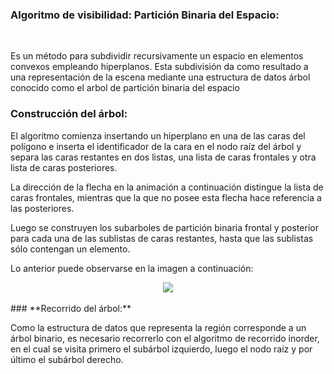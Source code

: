 ### **Algoritmo de visibilidad: Partición Binaria del Espacio:**

<br/>

Es un método para subdividir recursivamente un espacio en elementos convexos
empleando hiperplanos. Esta subdivisión da como resultado a una
representación de la escena mediante una estructura de datos árbol
conocido como el arbol de partición binaria del espacio

### **Construcción del árbol:**

El algoritmo comienza insertando un hiperplano en una de las caras
del polígono e inserta el identificador de la cara en el nodo raíz
del árbol y separa las caras restantes en dos listas, una lista de
caras frontales y otra lista de caras posteriores.

La dirección de la flecha en la animación a continuación distingue
la lista de caras frontales, mientras que la que no posee esta
flecha hace referencia a las posteriores.

Luego se construyen los subarboles de partición binaria frontal
y posterior para cada una de las sublistas de caras restantes, hasta
que las sublistas sólo contengan un elemento.

Lo anterior puede observarse en la imagen a continuación:

<div align="center">
  <img src="../BSP3.gif">
</div>

<br/>
### **Recorrido del árbol:**

Como la estructura de datos que representa la región corresponde
a un árbol binario, es necesario recorrerlo con el algoritmo de
recorrido inorder, en el cual se visita primero el subárbol izquierdo,
luego el nodo raíz y por último el subárbol derecho.
